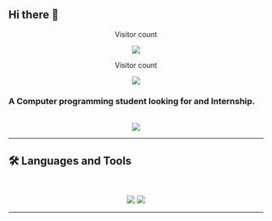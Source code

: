 ## Hi there 👋

<!--
**KaralisKosmas/Karaliskosmas** is a ✨ _special_ ✨ repository because its `README.md` (this file) appears on your GitHub profile.
-->
<div align="center"> 
  <p>Visitor count</p>
  <img src="https://profile-counter.glitch.me/Kosmas Karalis/count.svg"/>
</div>

<div align="center">
  <p>Visitor count</p>
  <img src="https://komarev.com/ghpvc/?username=Kosmas Karalis&label=Visitors&color=blue&style=for-the-badge" />
</div>

### A Computer programming student looking for and Internship.

<br>

<div align="center">
  <a href="karaliskosmaswork@gmail.com">
    <img src="https://img.shields.io/badge/Gmail-333333?style=for-the-badge&logo=gmail&logoColor=red" />
  </a>
 <!-- <a href="https://linkedin.com/in/chijiokeokorji" target="_blank">
    <img src="https://img.shields.io/badge/LinkedIn-0077B5?style=for-the-badge&logo=linkedin&logoColor=white" target="_blank" />
  </a> -->
 
</div>

<hr>

## 🛠️ Languages and Tools

<br>

<p align="center">
  <img src="https://skillicons.dev/icons?i=java,python,mongodb" />
  <img src="https://skillicons.dev/icons?i=html,css,git" />
</p>

<hr>
